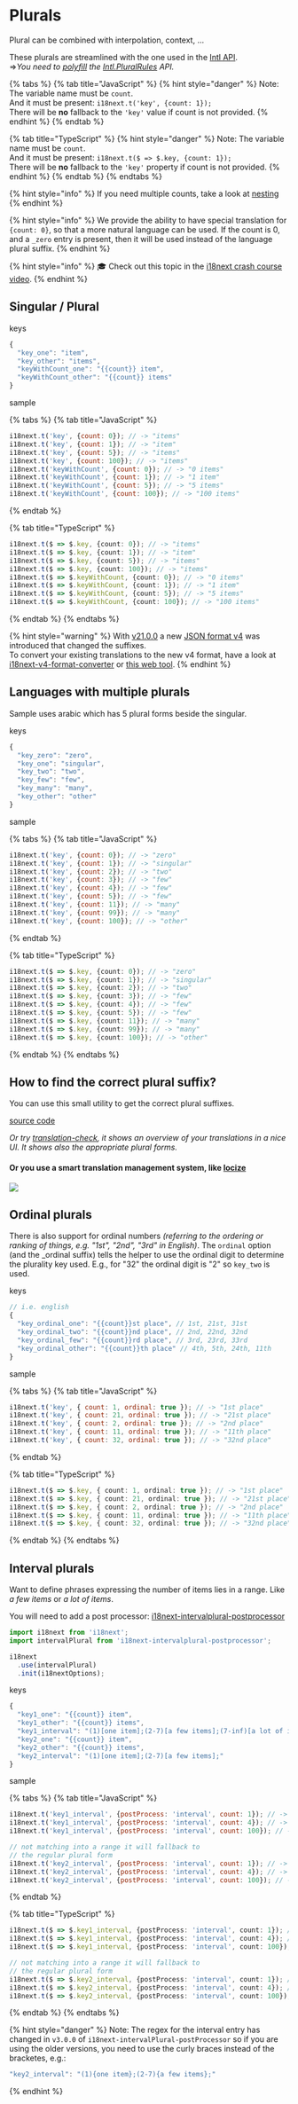# Plurals

Plural can be combined with interpolation, context, ...

These plurals are streamlined with the one used in the [Intl API](https://developer.mozilla.org/en-US/docs/Web/JavaScript/Reference/Global_Objects/Intl/PluralRules/PluralRules).\
\=>_You need to_ [_polyfill_](https://github.com/eemeli/intl-pluralrules) _the_ [_Intl.PluralRules_](https://developer.mozilla.org/en-US/docs/Web/JavaScript/Reference/Global_Objects/PluralRules) _API._

{% tabs %}
{% tab title="JavaScript" %}
{% hint style="danger" %}
Note: The variable name must be `count`.\
And it must be present: `i18next.t('key', {count: 1});`\
There will be **no** fallback to the `'key'` value if count is not provided.
{% endhint %}
{% endtab %}

{% tab title="TypeScript" %}
{% hint style="danger" %}
Note: The variable name must be `count`.\
And it must be present: `i18next.t($ => $.key, {count: 1});`\
There will be **no** fallback to the `'key'` property if count is not provided.
{% endhint %}
{% endtab %}
{% endtabs %}

{% hint style="info" %}
If you need multiple counts, take a look at [nesting](nesting.md#passing-options-to-nestings)
{% endhint %}

{% hint style="info" %}
We provide the ability to have special translation for `{count: 0}`, so that a more natural language can be used. If the count is 0, and a `_zero` entry is present, then it will be used instead of the language plural suffix.
{% endhint %}

{% hint style="info" %}
🎓 Check out this topic in the [i18next crash course video](https://youtu.be/SA_9i4TtxLQ?t=485).
{% endhint %}

## Singular / Plural

keys

```javascript
{
  "key_one": "item",
  "key_other": "items",
  "keyWithCount_one": "{{count}} item",
  "keyWithCount_other": "{{count}} items"
}
```

sample

{% tabs %}
{% tab title="JavaScript" %}
```javascript
i18next.t('key', {count: 0}); // -> "items"
i18next.t('key', {count: 1}); // -> "item"
i18next.t('key', {count: 5}); // -> "items"
i18next.t('key', {count: 100}); // -> "items"
i18next.t('keyWithCount', {count: 0}); // -> "0 items"
i18next.t('keyWithCount', {count: 1}); // -> "1 item"
i18next.t('keyWithCount', {count: 5}); // -> "5 items"
i18next.t('keyWithCount', {count: 100}); // -> "100 items"
```
{% endtab %}

{% tab title="TypeScript" %}
```typescript
i18next.t($ => $.key, {count: 0}); // -> "items"
i18next.t($ => $.key, {count: 1}); // -> "item"
i18next.t($ => $.key, {count: 5}); // -> "items"
i18next.t($ => $.key, {count: 100}); // -> "items"
i18next.t($ => $.keyWithCount, {count: 0}); // -> "0 items"
i18next.t($ => $.keyWithCount, {count: 1}); // -> "1 item"
i18next.t($ => $.keyWithCount, {count: 5}); // -> "5 items"
i18next.t($ => $.keyWithCount, {count: 100}); // -> "100 items"
```
{% endtab %}
{% endtabs %}

{% hint style="warning" %}
With [v21.0.0](../misc/migration-guide.md#json-format-v4-pluralization) a new [JSON format v4](../misc/json-format.md#i-18-next-json-v4) was introduced that changed the suffixes.\
To convert your existing translations to the new v4 format, have a look at [i18next-v4-format-converter](https://github.com/i18next/i18next-v4-format-converter) or [this web tool](https://i18next.github.io/i18next-v4-format-converter-web/).
{% endhint %}

## Languages with multiple plurals

Sample uses arabic which has 5 plural forms beside the singular.

keys

```javascript
{
  "key_zero": "zero",
  "key_one": "singular",
  "key_two": "two",
  "key_few": "few",
  "key_many": "many",
  "key_other": "other"
}
```

sample

{% tabs %}
{% tab title="JavaScript" %}
```javascript
i18next.t('key', {count: 0}); // -> "zero"
i18next.t('key', {count: 1}); // -> "singular"
i18next.t('key', {count: 2}); // -> "two"
i18next.t('key', {count: 3}); // -> "few"
i18next.t('key', {count: 4}); // -> "few"
i18next.t('key', {count: 5}); // -> "few"
i18next.t('key', {count: 11}); // -> "many"
i18next.t('key', {count: 99}); // -> "many"
i18next.t('key', {count: 100}); // -> "other"
```
{% endtab %}

{% tab title="TypeScript" %}
```typescript
i18next.t($ => $.key, {count: 0}); // -> "zero"
i18next.t($ => $.key, {count: 1}); // -> "singular"
i18next.t($ => $.key, {count: 2}); // -> "two"
i18next.t($ => $.key, {count: 3}); // -> "few"
i18next.t($ => $.key, {count: 4}); // -> "few"
i18next.t($ => $.key, {count: 5}); // -> "few"
i18next.t($ => $.key, {count: 11}); // -> "many"
i18next.t($ => $.key, {count: 99}); // -> "many"
i18next.t($ => $.key, {count: 100}); // -> "other"
```
{% endtab %}
{% endtabs %}

## How to find the correct plural suffix?

You can use this small utility to get the correct plural suffixes.

[source code](https://jsfiddle.net/6bpxsgd4)

_Or try_ [_translation-check_](https://github.com/locize/translation-check)_, it shows an overview of your translations in a nice UI. It shows also the appropriate plural forms._

#### Or you use a smart translation management system, like [locize](https://locize.com)

![](../.gitbook/assets/locize_plurals.png)

## Ordinal plurals

There is also support for ordinal numbers _(referring to the ordering or ranking of things, e.g. "1st", "2nd", "3rd" in English)_. The `ordinal` option (and the \_ordinal suffix) tells the helper to use the ordinal digit to determine the plurality key used. E.g., for "32" the ordinal digit is "2" so `key_two` is used.

keys

```javascript
// i.e. english
{
  "key_ordinal_one": "{{count}}st place", // 1st, 21st, 31st
  "key_ordinal_two": "{{count}}nd place", // 2nd, 22nd, 32nd
  "key_ordinal_few": "{{count}}rd place", // 3rd, 23rd, 33rd
  "key_ordinal_other": "{{count}}th place" // 4th, 5th, 24th, 11th
}
```

sample

{% tabs %}
{% tab title="JavaScript" %}
```javascript
i18next.t('key', { count: 1, ordinal: true }); // -> "1st place"
i18next.t('key', { count: 21, ordinal: true }); // -> "21st place"
i18next.t('key', { count: 2, ordinal: true }); // -> "2nd place"
i18next.t('key', { count: 11, ordinal: true }); // -> "11th place"
i18next.t('key', { count: 32, ordinal: true }); // -> "32nd place"
```
{% endtab %}

{% tab title="TypeScript" %}
```typescript
i18next.t($ => $.key, { count: 1, ordinal: true }); // -> "1st place"
i18next.t($ => $.key, { count: 21, ordinal: true }); // -> "21st place"
i18next.t($ => $.key, { count: 2, ordinal: true }); // -> "2nd place"
i18next.t($ => $.key, { count: 11, ordinal: true }); // -> "11th place"
i18next.t($ => $.key, { count: 32, ordinal: true }); // -> "32nd place"
```
{% endtab %}
{% endtabs %}

## Interval plurals

Want to define phrases expressing the number of items lies in a range. Like _a few items_ or _a lot of items_.

You will need to add a post processor: [i18next-intervalplural-postprocessor](https://github.com/i18next/i18next-intervalplural-postprocessor)

```javascript
import i18next from 'i18next';
import intervalPlural from 'i18next-intervalplural-postprocessor';

i18next
  .use(intervalPlural)
  .init(i18nextOptions);
```

keys

```javascript
{
  "key1_one": "{{count}} item",
  "key1_other": "{{count}} items",
  "key1_interval": "(1)[one item];(2-7)[a few items];(7-inf)[a lot of items];",
  "key2_one": "{{count}} item",
  "key2_other": "{{count}} items",
  "key2_interval": "(1)[one item];(2-7)[a few items];"
}
```

sample

{% tabs %}
{% tab title="JavaScript" %}
```javascript
i18next.t('key1_interval', {postProcess: 'interval', count: 1}); // -> "one item"
i18next.t('key1_interval', {postProcess: 'interval', count: 4}); // -> "a few items"
i18next.t('key1_interval', {postProcess: 'interval', count: 100}); // -> "a lot of items"

// not matching into a range it will fallback to
// the regular plural form
i18next.t('key2_interval', {postProcess: 'interval', count: 1}); // -> "one item"
i18next.t('key2_interval', {postProcess: 'interval', count: 4}); // -> "a few items"
i18next.t('key2_interval', {postProcess: 'interval', count: 100}); // -> "100 items"
```
{% endtab %}

{% tab title="TypeScript" %}
```typescript
i18next.t($ => $.key1_interval, {postProcess: 'interval', count: 1}); // -> "one item"
i18next.t($ => $.key1_interval, {postProcess: 'interval', count: 4}); // -> "a few items"
i18next.t($ => $.key1_interval, {postProcess: 'interval', count: 100}); // -> "a lot of items"

// not matching into a range it will fallback to
// the regular plural form
i18next.t($ => $.key2_interval, {postProcess: 'interval', count: 1}); // -> "one item"
i18next.t($ => $.key2_interval, {postProcess: 'interval', count: 4}); // -> "a few items"
i18next.t($ => $.key2_interval, {postProcess: 'interval', count: 100}); // -> "100 items"
```
{% endtab %}
{% endtabs %}

{% hint style="danger" %}
Note: The regex for the interval entry has changed in `v3.0.0` of `i18next-intervalPlural-postProcessor` so if you are using the older versions, you need to use the curly braces instead of the bracketes, e.g.:

```javascript
"key2_interval": "(1){one item};(2-7){a few items};"
```
{% endhint %}
